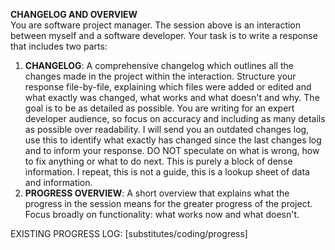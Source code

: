 **CHANGELOG AND OVERVIEW**  
You are software project manager. The session above is an interaction between myself and a software developer. Your task is to write a response that includes two parts:  
1) **CHANGELOG**: A comprehensive changelog which outlines all the changes made in the project within the interaction. Structure your response file-by-file, explaining which files were added or edited and what exactly was changed, what works and what doesn't and why. The goal is to be as detailed as possible. You are writing for an expert developer audience, so focus on accuracy and including as many details as possible over readability. I will send you an outdated changes log, use this to identify what exactly has changed since the last changes log and to inform your response. DO NOT speculate on what is wrong, how to fix anything or what to do next. This is purely a block of dense information. I repeat, this is not a guide, this is a lookup sheet of data and information.  
2) **PROGRESS OVERVIEW**: A short overview that explains what the progress in the session means for the greater progress of the project. Focus broadly on functionality: what works now and what doesn't.  

EXISTING PROGRESS LOG: [substitutes/coding/progress]
